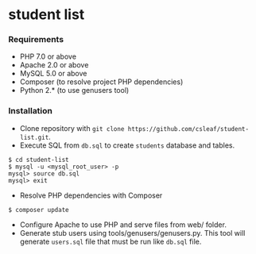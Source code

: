 # student list

### Requirements
* PHP 7.0 or above
* Apache 2.0 or above
* MySQL 5.0 or above
* Composer (to resolve project PHP dependencies)
* Python 2.* (to use genusers tool)

### Installation
* Clone repository with `git clone https://github.com/csleaf/student-list.git`.
* Execute SQL from `db.sql` to create `students` database and tables.
```
$ cd student-list
$ mysql -u <mysql_root_user> -p
mysql> source db.sql
mysql> exit
```
* Resolve PHP dependencies with Composer
```
$ composer update
```
* Configure Apache to use PHP and serve files from web/ folder.
* Generate stub users using tools/genusers/genusers.py. This tool will generate `users.sql` file that must be run like `db.sql` file.


